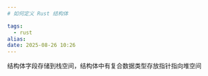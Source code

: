 ```yaml
---
# 如何定义 Rust 结构体

tags:
  - rust
alias:
date: 2025-08-26 10:26
---
```

结构体字段存储到栈空间，结构体中有复合数据类型存放指针指向堆空间